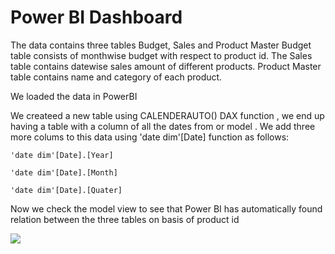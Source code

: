 # Power BI Dashboard

The data contains three tables Budget, Sales and Product Master
Budget table consists of monthwise budget with respect to product id.
The Sales table contains datewise sales amount of different products.
Product Master table contains name and category of each product.

We loaded the data in PowerBI 

We createed a new table using CALENDERAUTO() DAX function , we end up having a table with a column of all the dates from or model . We add three more colums to this data using 'date dim'[Date] function as follows:

``` 'date dim'[Date].[Year] ```

``` 'date dim'[Date].[Month] ```

``` 'date dim'[Date].[Quater] ```

Now we check the model view to see that Power BI has automatically found relation between the three tables on basis of product id 

<img src="Screenshot 2023-08-10 172627.png">
